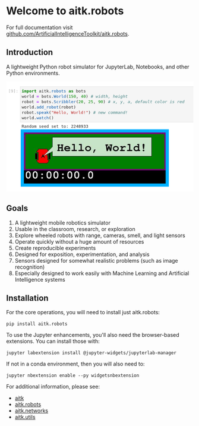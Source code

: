 # Welcome to aitk.robots

For full documentation visit [github.com/ArtificialIntelligenceToolkit/aitk.robots](https://github.com/ArtificialIntelligenceToolkit/aitk.robots/).

## Introduction

A lightweight Python robot simulator for JupyterLab, Notebooks,
and other Python environments.

<img src="images/hello-world.png"></img>

## Goals

1. A lightweight mobile robotics simulator
2. Usable in the classroom, research, or exploration
3. Explore wheeled robots with range, cameras, smell, and light sensors
4. Operate quickly without a huge amount of resources
5. Create reproducible experiments
6. Designed for exposition, experimentation, and analysis
7. Sensors designed for somewhat realistic problems (such as image recognition)
8. Especially designed to work easily with Machine Learning and Artificial Intelligence systems

## Installation

For the core operations, you will need to install just aitk.robots:

```shell
pip install aitk.robots
```

To use the Jupyter enhancements, you'll also need the browser-based
extensions. You can install those with:

```
jupyter labextension install @jupyter-widgets/jupyterlab-manager
```

If not in a conda environment, then you will also need to:

```
jupyter nbextension enable --py widgetsnbextension
```

For additional information, please see:

* [aitk](https://github.com/ArtificialIntelligenceToolkit/aitk)
* [aitk.robots](https://github.com/ArtificialIntelligenceToolkit/aitk.robots)
* [aitk.networks](https://github.com/ArtificialIntelligenceToolkit/aitk.networks)
* [aitk.utils](https://github.com/ArtificialIntelligenceToolkit/aitk.utils)
